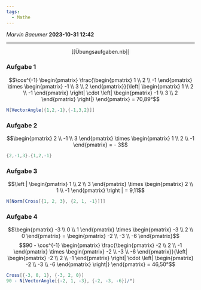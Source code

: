 ```yaml
---
tags:
  - Mathe
---
```

*Marvin Baeumer* **2023-10-31 12:42**

---
<span style="display:block;width:fit-content;margin:auto;">[[Übungsaufgaben.nb]]</span> 
### Aufgabe 1
$$\cos^{-1} \begin{pmatrix} \frac{\begin{pmatrix} 1 \\ 2 \\ -1 \end{pmatrix} \times \begin{pmatrix} -1 \\ 3 \\ 2 \end{pmatrix}}{\left| \begin{pmatrix} 1 \\ 2 \\ -1 \end{pmatrix} \right| \cdot \left| \begin{pmatrix} -1 \\ 3 \\ 2 \end{pmatrix} \right|} \end{pmatrix} = 70,89°$$
```mathematica
N[VectorAngle[{1,2,-1},{-1,3,2}]]
```
### Aufgabe 2
$$\begin{pmatrix} 2 \\ -1 \\ 3 \end{pmatrix} \times \begin{pmatrix} 1 \\ 2 \\ -1 \end{pmatrix} = - 3$$
```mathematica
{2,-1,3}.{1,2,-1}
```
### Aufgabe 3
$$\left | \begin{pmatrix} 1 \\ 2 \\ 3 \end{pmatrix} \times \begin{pmatrix} 2 \\ 1 \\ -1 \end{pmatrix} \right | = 9,11$$
```mathematica
N[Norm[Cross[{1, 2, 3}, {2, 1, -1}]]]
```
### Aufgabe 4
$$\begin{pmatrix} -3 \\ 0 \\ 1 \end{pmatrix} \times \begin{pmatrix} -3 \\ 2 \\ 0 \end{pmatrix} = \begin{pmatrix} -2 \\ -3 \\ -6 \end{pmatrix}$$
$$90 - \cos^{-1} \begin{pmatrix} \frac{\begin{pmatrix} -2 \\ 2 \\ -1 \end{pmatrix} \times \begin{pmatrix} -2 \\ -3 \\ -6 \end{pmatrix}}{\left| \begin{pmatrix} -2 \\ 2 \\ -1 \end{pmatrix} \right| \cdot \left| \begin{pmatrix} -2 \\ -3 \\ -6 \end{pmatrix} \right|} \end{pmatrix} = 46,50°$$
```mathematica
Cross[{-3, 0, 1}, {-3, 2, 0}]
90 - N[VectorAngle[{-2, 1, -3}, {-2, -3, -6}]/°] 
```